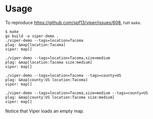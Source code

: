 # Usage

To reproduce https://github.com/spf13/viper/issues/608, run `make`.

```
$ make
go build -o viper-demo .
./viper-demo --tags=location=Tacoma
plag: &map[location:Tacoma]
viper: map[]

./viper-demo --tags=location=Tacoma,size=medium
plag: &map[location:Tacoma size:medium]
viper: map[]

./viper-demo --tags=location=Tacoma --tags=county=US
plag: &map[county:US location:Tacoma]
viper: map[]

./viper-demo --tags=location=Tacoma,size=medium --tags=county=US
plag: &map[county:US location:Tacoma size:medium]
viper: map[]

```
Notice that Viper loads an empty map.
